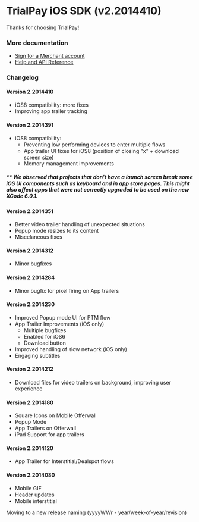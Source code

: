 TrialPay iOS SDK (v2.2014410)
================

Thanks for choosing TrialPay!

### More documentation

- [Sign for a Merchant account](https://merchant.trialpay.com/register/?t=mb)
- [Help and API Reference](http://help.trialpay.com/docs/iOS/index.html)

### Changelog

#### Version 2.2014410

- iOS8 compatibility: more fixes
- Improving app trailer tracking

#### Version 2.2014391

- iOS8 compatibility: 
  - Preventing low performing devices to enter multiple flows
  - App trailer UI fixes for iOS8 (position of closing "x" + download screen size) 
  - Memory management improvements 

##### _** We observed that projects that don't have a launch screen break some iOS UI components such as keyboard and in app store pages. This might also affect apps that were not correctly upgraded to be used on the new XCode 6.0.1._


#### Version 2.2014351

- Better video trailer handling of unexpected situations
- Popup mode resizes to its content
- Miscelaneous fixes

#### Version 2.2014312

- Minor bugfixes

#### Version 2.2014284

- Minor bugfix for pixel firing on App trailers

#### Version 2.2014230

- Improved Popup mode UI for PTM flow
- App Trailer Improvements (iOS only)
  - Multiple bugfixes
  - Enabled for iOS6
  - Download button
- Improved handling of slow network (iOS only)
- Engaging subtitles

#### Version 2.2014212

- Download files for video trailers on background, improving user experience

#### Version 2.2014180

- Square Icons on Mobile Offerwall
- Popup Mode
- App Trailers on Offerwall
- iPad Support for app trailers

#### Version 2.2014120

- App Trailer for Interstitial/Dealspot flows

#### Version 2.2014080
- Mobile GIF
- Header updates
- Mobile interstitial
    
Moving to a new release naming (yyyyWWr - year/week-of-year/revision)

